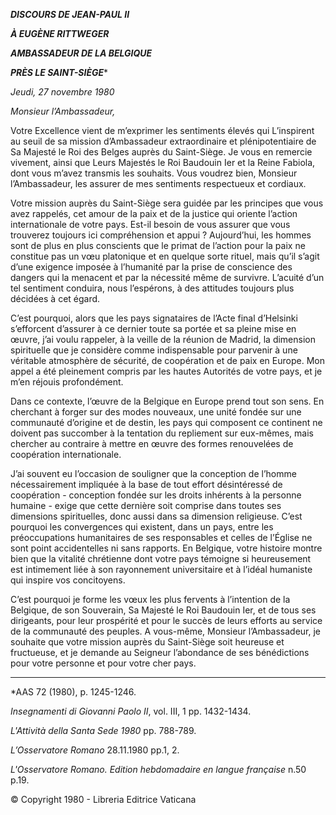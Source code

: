 ***DISCOURS DE JEAN-PAUL II***

***À EUGÈNE RITTWEGER***

***AMBASSADEUR DE LA BELGIQUE***

***PRÈS LE SAINT-SIÈGE****

*Jeudi, 27 novembre 1980*

*Monsieur l’Ambassadeur,*

Votre Excellence vient de m’exprimer les sentiments élevés qui L’inspirent au seuil de sa mission d’Ambassadeur extraordinaire et plénipotentiaire de Sa Majesté le Roi des Belges auprès du Saint-Siège. Je vous en remercie vivement, ainsi que Leurs Majestés le Roi Baudouin Ier et la Reine Fabiola, dont vous m’avez transmis les souhaits. Vous voudrez bien, Monsieur l’Ambassadeur, les assurer de mes sentiments respectueux et cordiaux.

Votre mission auprès du Saint-Siège sera guidée par les principes que vous avez rappelés, cet amour de la paix et de la justice qui oriente l’action internationale de votre pays. Est-il besoin de vous assurer que vous trouverez toujours ici compréhension et appui ? Aujourd’hui, les hommes sont de plus en plus conscients que le primat de l’action pour la paix ne constitue pas un vœu platonique et en quelque sorte rituel, mais qu’il s’agit d’une exigence imposée à l’humanité par la prise de conscience des dangers qui la menacent et par la nécessité même de survivre. L’acuité d’un tel sentiment conduira, nous l’espérons, à des attitudes toujours plus décidées à cet égard.

C’est pourquoi, alors que les pays signataires de l’Acte final d’Helsinki s’efforcent d’assurer à ce dernier toute sa portée et sa pleine mise en œuvre, j’ai voulu rappeler, à la veille de la réunion de Madrid, la dimension spirituelle que je considère comme indispensable pour parvenir à une véritable atmosphère de sécurité, de coopération et de paix en Europe. Mon appel a été pleinement compris par les hautes Autorités de votre pays, et je m’en réjouis profondément.

Dans ce contexte, l’œuvre de la Belgique en Europe prend tout son sens. En cherchant à forger sur des modes nouveaux, une unité fondée sur une communauté d’origine et de destin, les pays qui composent ce continent ne doivent pas succomber à la tentation du repliement sur eux-mêmes, mais chercher au contraire à mettre en œuvre des formes renouvelées de coopération internationale.

J’ai souvent eu l’occasion de souligner que la conception de l’homme nécessairement impliquée à la base de tout effort désintéressé de coopération - conception fondée sur les droits inhérents à la personne humaine - exige que cette dernière soit comprise dans toutes ses dimensions spirituelles, donc aussi dans sa dimension religieuse. C’est pourquoi les convergences qui existent, dans un pays, entre les préoccupations humanitaires de ses responsables et celles de l’Église ne sont point accidentelles ni sans rapports. En Belgique, votre histoire montre bien que la vitalité chrétienne dont votre pays témoigne si heureusement est intimement liée à son rayonnement universitaire et à l’idéal humaniste qui inspire vos concitoyens.

C’est pourquoi je forme les vœux les plus fervents à l’intention de la Belgique, de son Souverain, Sa Majesté le Roi Baudouin Ier, et de tous ses dirigeants, pour leur prospérité et pour le succès de leurs efforts au service de la communauté des peuples. A vous-même, Monsieur l’Ambassadeur, je souhaite que votre mission auprès du Saint-Siège soit heureuse et fructueuse, et je demande au Seigneur l’abondance de ses bénédictions pour votre personne et pour votre cher pays.

* * *

*AAS 72 (1980), p. 1245-1246.

*Insegnamenti di Giovanni Paolo II*, vol. III, 1 pp. 1432-1434.

*L'Attività della Santa Sede 1980* pp. 788-789.

*L’Osservatore Romano* 28.11.1980 pp.1, 2.

*L'Osservatore Romano. Edition hebdomadaire en langue française* n.50 p.19.

© Copyright 1980 - Libreria Editrice Vaticana
